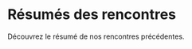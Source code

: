 <!--VarStream
title=Résumés des rencontres
description=Découvrez les résupmés des rencontre du groupe ChtiJS.
shortTitle=Meetups
shortDesc=Lire les résumés des meetups précédents
keywords.+=JavaScript
keywords.+=blog
keywords.+=ChtiJS
template=archives
lang=fr
location=FR
-->

# Résumés des rencontres

Découvrez le résumé de nos rencontres précédentes.


